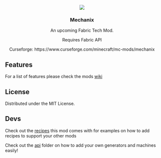 <p align="center"><img src="https://imgur.com/FK8W3Mn.png"></p>
<h3 align="center">Mechanix</h3>
<p align="center">An upcoming Fabric Tech Mod.</p>
<p align="center">
  Requires Fabric API
</p>
<p align="center">
  Curseforge: https://www.curseforge.com/minecraft/mc-mods/mechanix
</p>

## Features
For a list of features please check the mods [wiki](https://www.flytre.net/mechanix)

## License
Distributed under the MIT License.

## Devs
Check out the [recipes](https://github.com/Flytre/Mechanix/tree/master/src/main/resources/data/mechanix/recipes) this mod comes with for examples on how to add recipes to support your other mods

Check out the [api](https://github.com/Flytre/Mechanix/tree/master/src/main/java/net/flytre/mechanix/api) folder on how to add your own generators and machines easily!

